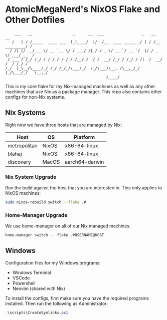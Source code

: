 # AtomicMegaNerd's NixOS Flake and Other Dotfiles

```
    ___   __                  _      __  ___                 _   __              __
   /   | / /_____  ____ ___  (_)____/  |/  /__  ____ _____ _/ | / /__  _________/ /
  / /| |/ __/ __ \/ __ `__ \/ / ___/ /|_/ / _ \/ __ `/ __ `/  |/ / _ \/ ___/ __  /
 / ___ / /_/ /_/ / / / / / / / /__/ /  / /  __/ /_/ / /_/ / /|  /  __/ /  / /_/ /
/_/  |_\__/\____/_/ /_/ /_/_/\___/_/  /_/\___/\__, /\__,_/_/ |_/\___/_/   \__,_/
                                             /____/
```

This is my core flake for my Nix-managed machines as well as any other machines that
use Nix as a package manager. This repo also contains other configs for non-Nix systems.

## Nix Systems

Right now we have three hosts that are managed by Nix:

| Host          | OS    | Platform       |
| ------------- | ----- | -------------- |
| metropolitan  | NixOS | x86-64-linux   |
| blahaj        | NixOS | x86-64-linux   |
| discovery     | MacOS | aarch64-darwin |

### Nix System Upgrade

Run the build against the host that you are interested in. This only applies to NixOS machines:

```bash
sudo nixos-rebuild switch --flake .#
```

### Home-Manager Upgrade

We use home-manager on all of our Nix managed machines.

```bash
home-manager switch -- flake .#USERNAME@HOST
```

## Windows

Configuration files for my Windows programs:

- Windows Terminal
- VSCode
- Powershell
- Neovim (shared with Nix)

To install the configs, first make sure you have the required programs installed. 
Then run the following as Administrator:

```powershell
.\scripts\CreateSymlinks.ps1
```
